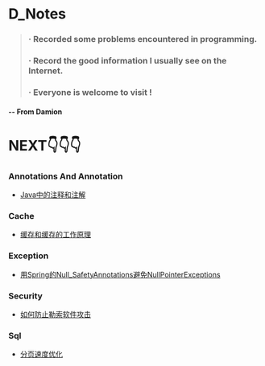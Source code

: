 D_Notes
==========

> ### · Recorded some problems encountered in programming.
> ### · Record the good information I usually see on the Internet.
> ### · Everyone is welcome to visit !

#### -- From Damion
NEXT👇👇👇
==========

### Annotations And Annotation
- [Java中的注释和注解](/AnnotationsAndAnnotation/AnnotationsAndAnnotationInJava/AnnotationsAndAnnotationInJava.md)

### Cache
- [缓存和缓存的工作原理](cache/缓存及缓存的工作原理/缓存和缓存的工作原理.md)

### Exception
- [用Spring的Null_SafetyAnnotations避免NullPointerExceptions](/Exception/NullPointerExceptions/用Spring的Null_SafetyAnnotations避免NullPointerExceptions.md)

### Security
- [如何防止勒索软件攻击](Security/如何防止勒索软件攻击.md)

### Sql
- [分页速度优化](sql/sql优化/分页速度优化.md)

